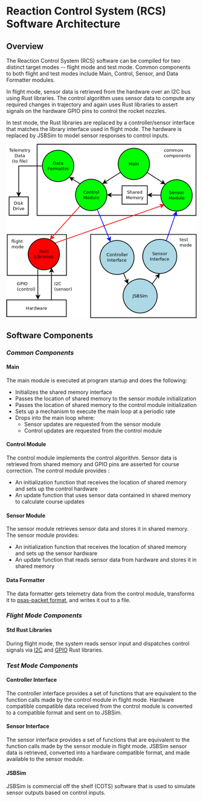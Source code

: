 # Reaction Control System (RCS) Software Architecture

## Overview

The Reaction Control System (RCS) software can be compiled for two distinct
target modes -- flight mode and test mode. Common components to both flight and 
test modes include Main, Control, Sensor, and Data Formatter modules.

In flight mode, sensor data is retrieved from the hardware over an I2C bus
using Rust libraries. The control algorithm uses sensor data to
compute any required changes in trajectory and again uses Rust
libraries to assert signals on the hardware GPIO pins to control the rocket
nozzles.

In test mode, the Rust libraries are replaced by a controller/sensor
interface that matches the library interface used in flight mode.
The hardware is replaced by JSBSim to model sensor responses to control inputs.

![System Figure](sysfig.png)

## Software Components

### _Common Components_
#### Main
The main module is executed at program startup and does the following:

* Initializes the shared memory interface
* Passes the location of shared memory to the sensor module initialization
* Passes the location of shared memory to the control module initialization
* Sets up a mechanism to execute the main loop at a periodic rate
* Drops into the main loop where:
    * Sensor updates are requested from the sensor module
    * Control updates are requested from the control module


#### Control Module
The control module implements the control algorithm. Sensor data is retrieved from shared memory and GPIO pins are asserted for course correction. The control module provides :

* An initialization function that receives the location of shared memory and sets up the control hardware
* An update function that uses sensor data contained in shared memory 
to calculate course updates


#### Sensor Module
The sensor module retrieves sensor data and stores it in shared memory.  The sensor module provides:

* An initialization function that receives the location of shared memory and sets up the sensor hardware
* An update function that reads sensor data from hardware and stores it in shared memory

#### Data Formatter
The data formatter gets telemetry data from the control module, transforms it to [psas-packet format](http://psas-packet-serializer.readthedocs.org/), and writes it out to a file.


### _Flight Mode Components_
#### Std Rust Libraries
During flight mode, the system reads sensor input and dispatches control signals via [I2C](https://github.com/rust-embedded/rust-i2cdev) and [GPIO](https://github.com/rust-embedded/rust-sysfs-gpio) Rust libraries.


### _Test Mode Components_
#### Controller Interface
The controller interface provides a set of functions that are equivalent to
the function calls made by the control module in flight mode. Hardware
compatible compatible data received from the control module is converted to
a compatible format and sent on to JSBSim.

#### Sensor Interface
The sensor interface provides a set of functions that are equivalent to the
function calls made by the sensor module in flight mode. JSBSim sensor data
is retrieved, converted into a hardware compatible format, and made available
to the sensor module.

#### JSBSim
JSBSim is commercial off the shelf (COTS) software that is used to
simulate sensor outputs based on control inputs.

